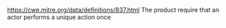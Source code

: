 https://cwe.mitre.org/data/definitions/837.html
The product require that an actor performs a unique action once